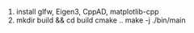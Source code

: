 1. install glfw, Eigen3, CppAD, matplotlib-cpp
2. mkdir build && cd build
   cmake ..
   make -j
   ./bin/main

